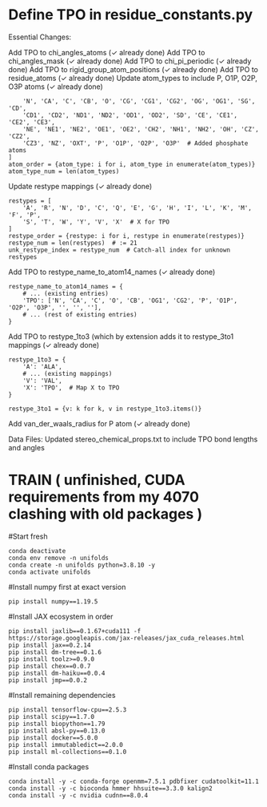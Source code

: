 # Define TPO in residue_constants.py 

Essential Changes:

Add TPO to chi_angles_atoms (✓ already done)
Add TPO to chi_angles_mask (✓ already done)
Add TPO to chi_pi_periodic (✓ already done)
Add TPO to rigid_group_atom_positions (✓ already done)
Add TPO to residue_atoms (✓ already done)
Update atom_types to include P, O1P, O2P, O3P atoms (✓ already done)
```atom_types = [
    'N', 'CA', 'C', 'CB', 'O', 'CG', 'CG1', 'CG2', 'OG', 'OG1', 'SG', 'CD',
    'CD1', 'CD2', 'ND1', 'ND2', 'OD1', 'OD2', 'SD', 'CE', 'CE1', 'CE2', 'CE3',
    'NE', 'NE1', 'NE2', 'OE1', 'OE2', 'CH2', 'NH1', 'NH2', 'OH', 'CZ', 'CZ2',
    'CZ3', 'NZ', 'OXT', 'P', 'O1P', 'O2P', 'O3P'  # Added phosphate atoms
]
atom_order = {atom_type: i for i, atom_type in enumerate(atom_types)}
atom_type_num = len(atom_types)
```
Update restype mappings (✓ already done)
```
restypes = [
    'A', 'R', 'N', 'D', 'C', 'Q', 'E', 'G', 'H', 'I', 'L', 'K', 'M', 'F', 'P',
    'S', 'T', 'W', 'Y', 'V', 'X'  # X for TPO
]
restype_order = {restype: i for i, restype in enumerate(restypes)}
restype_num = len(restypes)  # := 21
unk_restype_index = restype_num  # Catch-all index for unknown restypes
```

Add TPO to restype_name_to_atom14_names (✓ already done) 
```
restype_name_to_atom14_names = {
    # ... (existing entries)
    'TPO': ['N', 'CA', 'C', 'O', 'CB', 'OG1', 'CG2', 'P', 'O1P', 'O2P', 'O3P', '', '', ''],
    # ... (rest of existing entries)
}
```
Add TPO to restype_1to3 (which by extension adds it to restype_3to1 mappings (✓ already done)
```
restype_1to3 = {
    'A': 'ALA',
    # ... (existing mappings)
    'V': 'VAL',
    'X': 'TPO',  # Map X to TPO
}

restype_3to1 = {v: k for k, v in restype_1to3.items()}
```
Add van_der_waals_radius for P atom (✓ already done)

Data Files:
Updated stereo_chemical_props.txt to include TPO bond lengths and angles




# TRAIN  ( unfinished, CUDA requirements from my 4070 clashing with old packages )



#Start fresh
```
conda deactivate
conda env remove -n unifolds
conda create -n unifolds python=3.8.10 -y
conda activate unifolds
```
#Install numpy first at exact version
```
pip install numpy==1.19.5
```
#Install JAX ecosystem in order
```
pip install jaxlib==0.1.67+cuda111 -f https://storage.googleapis.com/jax-releases/jax_cuda_releases.html
pip install jax==0.2.14
pip install dm-tree==0.1.6
pip install toolz>=0.9.0
pip install chex==0.0.7
pip install dm-haiku==0.0.4
pip install jmp==0.0.2
```
#Install remaining dependencies
```
pip install tensorflow-cpu==2.5.3
pip install scipy==1.7.0
pip install biopython==1.79
pip install absl-py==0.13.0
pip install docker==5.0.0
pip install immutabledict==2.0.0
pip install ml-collections==0.1.0
```
#Install conda packages
```
conda install -y -c conda-forge openmm=7.5.1 pdbfixer cudatoolkit=11.1
conda install -y -c bioconda hmmer hhsuite==3.3.0 kalign2
conda install -y -c nvidia cudnn==8.0.4
```















